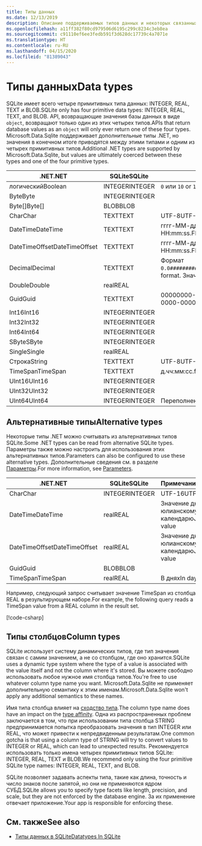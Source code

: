 ```yaml
---
title: Типы данных
ms.date: 12/13/2019
description: Описание поддерживаемых типов данных и некоторых связанных с ними ограничений.
ms.openlocfilehash: a11ff382f80cd979506d6195c299c8234c3eb8ea
ms.sourcegitcommit: c91110ef6ee3fedb591f3d628dc17739c4a7071e
ms.translationtype: HT
ms.contentlocale: ru-RU
ms.lasthandoff: 04/15/2020
ms.locfileid: "81389043"
---
```

# <a name="data-types"></a><span data-ttu-id="8b6f7-103">Типы данных</span><span class="sxs-lookup"><span data-stu-id="8b6f7-103">Data types</span></span>

<span data-ttu-id="8b6f7-104">SQLite имеет всего четыре примитивных типа данных: INTEGER, REAL, TEXT и BLOB.</span><span class="sxs-lookup"><span data-stu-id="8b6f7-104">SQLite only has four primitive data types: INTEGER, REAL, TEXT, and BLOB.</span></span> <span data-ttu-id="8b6f7-105">API, возвращающие значения базы данных в виде `object`, возвращают только один из этих четырех типов.</span><span class="sxs-lookup"><span data-stu-id="8b6f7-105">APIs that return database values as an `object` will only ever return one of these four types.</span></span> <span data-ttu-id="8b6f7-106">Microsoft.Data.Sqlite поддерживает дополнительные типы .NET, но значения в конечном итоге приводятся между этими типами и одним из четырех примитивных типов.</span><span class="sxs-lookup"><span data-stu-id="8b6f7-106">Additional .NET types are supported by Microsoft.Data.Sqlite, but values are ultimately coerced between these types and one of the four primitive types.</span></span>

| <span data-ttu-id="8b6f7-107">.NET</span><span class="sxs-lookup"><span data-stu-id="8b6f7-107">.NET</span></span>           | <span data-ttu-id="8b6f7-108">SQLite</span><span class="sxs-lookup"><span data-stu-id="8b6f7-108">SQLite</span></span>  | <span data-ttu-id="8b6f7-109">Примечания</span><span class="sxs-lookup"><span data-stu-id="8b6f7-109">Remarks</span></span>                                                       |
| -------------- | ------- | ------------------------------------------------------------- |
| <span data-ttu-id="8b6f7-110">логический</span><span class="sxs-lookup"><span data-stu-id="8b6f7-110">Boolean</span></span>        | <span data-ttu-id="8b6f7-111">INTEGER</span><span class="sxs-lookup"><span data-stu-id="8b6f7-111">INTEGER</span></span> | <span data-ttu-id="8b6f7-112">`0` или `1`</span><span class="sxs-lookup"><span data-stu-id="8b6f7-112">`0` or `1`</span></span>                                                    |
| <span data-ttu-id="8b6f7-113">Byte</span><span class="sxs-lookup"><span data-stu-id="8b6f7-113">Byte</span></span>           | <span data-ttu-id="8b6f7-114">INTEGER</span><span class="sxs-lookup"><span data-stu-id="8b6f7-114">INTEGER</span></span> |                                                               |
| <span data-ttu-id="8b6f7-115">Byte[]</span><span class="sxs-lookup"><span data-stu-id="8b6f7-115">Byte[]</span></span>         | <span data-ttu-id="8b6f7-116">BLOB</span><span class="sxs-lookup"><span data-stu-id="8b6f7-116">BLOB</span></span>    |                                                               |
| <span data-ttu-id="8b6f7-117">Char</span><span class="sxs-lookup"><span data-stu-id="8b6f7-117">Char</span></span>           | <span data-ttu-id="8b6f7-118">TEXT</span><span class="sxs-lookup"><span data-stu-id="8b6f7-118">TEXT</span></span>    | <span data-ttu-id="8b6f7-119">UTF-8</span><span class="sxs-lookup"><span data-stu-id="8b6f7-119">UTF-8</span></span>                                                         |
| <span data-ttu-id="8b6f7-120">DateTime</span><span class="sxs-lookup"><span data-stu-id="8b6f7-120">DateTime</span></span>       | <span data-ttu-id="8b6f7-121">TEXT</span><span class="sxs-lookup"><span data-stu-id="8b6f7-121">TEXT</span></span>    | <span data-ttu-id="8b6f7-122">гггг-ММ-дд ЧЧ:мм:сс.FFFFFFF</span><span class="sxs-lookup"><span data-stu-id="8b6f7-122">yyyy-MM-dd HH:mm:ss.FFFFFFF</span></span>                                   |
| <span data-ttu-id="8b6f7-123">DateTimeOffset</span><span class="sxs-lookup"><span data-stu-id="8b6f7-123">DateTimeOffset</span></span> | <span data-ttu-id="8b6f7-124">TEXT</span><span class="sxs-lookup"><span data-stu-id="8b6f7-124">TEXT</span></span>    | <span data-ttu-id="8b6f7-125">гггг-ММ-дд ЧЧ:мм:сс.FFFFFFFzzz</span><span class="sxs-lookup"><span data-stu-id="8b6f7-125">yyyy-MM-dd HH:mm:ss.FFFFFFFzzz</span></span>                                |
| <span data-ttu-id="8b6f7-126">Decimal</span><span class="sxs-lookup"><span data-stu-id="8b6f7-126">Decimal</span></span>        | <span data-ttu-id="8b6f7-127">TEXT</span><span class="sxs-lookup"><span data-stu-id="8b6f7-127">TEXT</span></span>    | <span data-ttu-id="8b6f7-128">Формат `0.0###########################`.</span><span class="sxs-lookup"><span data-stu-id="8b6f7-128">`0.0###########################` format.</span></span> <span data-ttu-id="8b6f7-129">Значение REAL будет с потерями.</span><span class="sxs-lookup"><span data-stu-id="8b6f7-129">REAL would be lossy.</span></span> |
| <span data-ttu-id="8b6f7-130">Double</span><span class="sxs-lookup"><span data-stu-id="8b6f7-130">Double</span></span>         | <span data-ttu-id="8b6f7-131">real</span><span class="sxs-lookup"><span data-stu-id="8b6f7-131">REAL</span></span>    |                                                               |
| <span data-ttu-id="8b6f7-132">Guid</span><span class="sxs-lookup"><span data-stu-id="8b6f7-132">Guid</span></span>           | <span data-ttu-id="8b6f7-133">TEXT</span><span class="sxs-lookup"><span data-stu-id="8b6f7-133">TEXT</span></span>    | <span data-ttu-id="8b6f7-134">00000000-0000-0000-0000-000000000000</span><span class="sxs-lookup"><span data-stu-id="8b6f7-134">00000000-0000-0000-0000-000000000000</span></span>                          |
| <span data-ttu-id="8b6f7-135">Int16</span><span class="sxs-lookup"><span data-stu-id="8b6f7-135">Int16</span></span>          | <span data-ttu-id="8b6f7-136">INTEGER</span><span class="sxs-lookup"><span data-stu-id="8b6f7-136">INTEGER</span></span> |                                                               |
| <span data-ttu-id="8b6f7-137">Int32</span><span class="sxs-lookup"><span data-stu-id="8b6f7-137">Int32</span></span>          | <span data-ttu-id="8b6f7-138">INTEGER</span><span class="sxs-lookup"><span data-stu-id="8b6f7-138">INTEGER</span></span> |                                                               |
| <span data-ttu-id="8b6f7-139">Int64</span><span class="sxs-lookup"><span data-stu-id="8b6f7-139">Int64</span></span>          | <span data-ttu-id="8b6f7-140">INTEGER</span><span class="sxs-lookup"><span data-stu-id="8b6f7-140">INTEGER</span></span> |                                                               |
| <span data-ttu-id="8b6f7-141">SByte</span><span class="sxs-lookup"><span data-stu-id="8b6f7-141">SByte</span></span>          | <span data-ttu-id="8b6f7-142">INTEGER</span><span class="sxs-lookup"><span data-stu-id="8b6f7-142">INTEGER</span></span> |                                                               |
| <span data-ttu-id="8b6f7-143">Single</span><span class="sxs-lookup"><span data-stu-id="8b6f7-143">Single</span></span>         | <span data-ttu-id="8b6f7-144">real</span><span class="sxs-lookup"><span data-stu-id="8b6f7-144">REAL</span></span>    |                                                               |
| <span data-ttu-id="8b6f7-145">Строка</span><span class="sxs-lookup"><span data-stu-id="8b6f7-145">String</span></span>         | <span data-ttu-id="8b6f7-146">TEXT</span><span class="sxs-lookup"><span data-stu-id="8b6f7-146">TEXT</span></span>    | <span data-ttu-id="8b6f7-147">UTF-8</span><span class="sxs-lookup"><span data-stu-id="8b6f7-147">UTF-8</span></span>                                                         |
| <span data-ttu-id="8b6f7-148">TimeSpan</span><span class="sxs-lookup"><span data-stu-id="8b6f7-148">TimeSpan</span></span>       | <span data-ttu-id="8b6f7-149">TEXT</span><span class="sxs-lookup"><span data-stu-id="8b6f7-149">TEXT</span></span>    | <span data-ttu-id="8b6f7-150">д.чч:мм:сс.fffffff</span><span class="sxs-lookup"><span data-stu-id="8b6f7-150">d.hh:mm:ss.fffffff</span></span>                                            |
| <span data-ttu-id="8b6f7-151">UInt16</span><span class="sxs-lookup"><span data-stu-id="8b6f7-151">UInt16</span></span>         | <span data-ttu-id="8b6f7-152">INTEGER</span><span class="sxs-lookup"><span data-stu-id="8b6f7-152">INTEGER</span></span> |                                                               |
| <span data-ttu-id="8b6f7-153">UInt32</span><span class="sxs-lookup"><span data-stu-id="8b6f7-153">UInt32</span></span>         | <span data-ttu-id="8b6f7-154">INTEGER</span><span class="sxs-lookup"><span data-stu-id="8b6f7-154">INTEGER</span></span> |                                                               |
| <span data-ttu-id="8b6f7-155">UInt64</span><span class="sxs-lookup"><span data-stu-id="8b6f7-155">UInt64</span></span>         | <span data-ttu-id="8b6f7-156">INTEGER</span><span class="sxs-lookup"><span data-stu-id="8b6f7-156">INTEGER</span></span> | <span data-ttu-id="8b6f7-157">Переполнение больших значений</span><span class="sxs-lookup"><span data-stu-id="8b6f7-157">Large values overflow</span></span>                                         |

## <a name="alternative-types"></a><span data-ttu-id="8b6f7-158">Альтернативные типы</span><span class="sxs-lookup"><span data-stu-id="8b6f7-158">Alternative types</span></span>

<span data-ttu-id="8b6f7-159">Некоторые типы .NET можно считывать из альтернативных типов SQLite.</span><span class="sxs-lookup"><span data-stu-id="8b6f7-159">Some .NET types can be read from alternative SQLite types.</span></span> <span data-ttu-id="8b6f7-160">Параметры также можно настроить для использования этих альтернативных типов.</span><span class="sxs-lookup"><span data-stu-id="8b6f7-160">Parameters can also be configured to use these alternative types.</span></span> <span data-ttu-id="8b6f7-161">Дополнительные сведения см. в разделе [Параметры](parameters.md#alternative-types).</span><span class="sxs-lookup"><span data-stu-id="8b6f7-161">For more information, see [Parameters](parameters.md#alternative-types).</span></span>

| <span data-ttu-id="8b6f7-162">.NET</span><span class="sxs-lookup"><span data-stu-id="8b6f7-162">.NET</span></span>           | <span data-ttu-id="8b6f7-163">SQLite</span><span class="sxs-lookup"><span data-stu-id="8b6f7-163">SQLite</span></span>  | <span data-ttu-id="8b6f7-164">Примечания</span><span class="sxs-lookup"><span data-stu-id="8b6f7-164">Remarks</span></span>          |
| -------------- | ------- | ---------------- |
| <span data-ttu-id="8b6f7-165">Char</span><span class="sxs-lookup"><span data-stu-id="8b6f7-165">Char</span></span>           | <span data-ttu-id="8b6f7-166">INTEGER</span><span class="sxs-lookup"><span data-stu-id="8b6f7-166">INTEGER</span></span> | <span data-ttu-id="8b6f7-167">UTF-16</span><span class="sxs-lookup"><span data-stu-id="8b6f7-167">UTF-16</span></span>           |
| <span data-ttu-id="8b6f7-168">DateTime</span><span class="sxs-lookup"><span data-stu-id="8b6f7-168">DateTime</span></span>       | <span data-ttu-id="8b6f7-169">real</span><span class="sxs-lookup"><span data-stu-id="8b6f7-169">REAL</span></span>    | <span data-ttu-id="8b6f7-170">Значение дня по юлианскому календарю</span><span class="sxs-lookup"><span data-stu-id="8b6f7-170">Julian day value</span></span> |
| <span data-ttu-id="8b6f7-171">DateTimeOffset</span><span class="sxs-lookup"><span data-stu-id="8b6f7-171">DateTimeOffset</span></span> | <span data-ttu-id="8b6f7-172">real</span><span class="sxs-lookup"><span data-stu-id="8b6f7-172">REAL</span></span>    | <span data-ttu-id="8b6f7-173">Значение дня по юлианскому календарю</span><span class="sxs-lookup"><span data-stu-id="8b6f7-173">Julian day value</span></span> |
| <span data-ttu-id="8b6f7-174">Guid</span><span class="sxs-lookup"><span data-stu-id="8b6f7-174">Guid</span></span>           | <span data-ttu-id="8b6f7-175">BLOB</span><span class="sxs-lookup"><span data-stu-id="8b6f7-175">BLOB</span></span>    |                  |
| <span data-ttu-id="8b6f7-176">TimeSpan</span><span class="sxs-lookup"><span data-stu-id="8b6f7-176">TimeSpan</span></span>       | <span data-ttu-id="8b6f7-177">real</span><span class="sxs-lookup"><span data-stu-id="8b6f7-177">REAL</span></span>    | <span data-ttu-id="8b6f7-178">В днях</span><span class="sxs-lookup"><span data-stu-id="8b6f7-178">In days</span></span>          |

<span data-ttu-id="8b6f7-179">Например, следующий запрос считывает значение TimeSpan из столбца REAL в результирующем наборе.</span><span class="sxs-lookup"><span data-stu-id="8b6f7-179">For example, the following query reads a TimeSpan value from a REAL column in the result set.</span></span>

[!code-csharp[](../../../../samples/snippets/standard/data/sqlite/DateAndTimeSample/Program.cs?name=snippet_AlternativeType)]

## <a name="column-types"></a><span data-ttu-id="8b6f7-180">Типы столбцов</span><span class="sxs-lookup"><span data-stu-id="8b6f7-180">Column types</span></span>

<span data-ttu-id="8b6f7-181">SQLite использует систему динамических типов, где тип значения связан с самим значением, а не со столбцом, где оно хранится.</span><span class="sxs-lookup"><span data-stu-id="8b6f7-181">SQLite uses a dynamic type system where the type of a value is associated with the value itself and not the column where it's stored.</span></span> <span data-ttu-id="8b6f7-182">Вы можете свободно использовать любое нужное имя столбца типов.</span><span class="sxs-lookup"><span data-stu-id="8b6f7-182">You're free to use whatever column type name you want.</span></span> <span data-ttu-id="8b6f7-183">Microsoft.Data.Sqlite не применяет дополнительную семантику к этим именам.</span><span class="sxs-lookup"><span data-stu-id="8b6f7-183">Microsoft.Data.Sqlite won't apply any additional semantics to these names.</span></span>

<span data-ttu-id="8b6f7-184">Имя типа столбца влияет на [сходство типа](https://www.sqlite.org/datatype3.html#type_affinity).</span><span class="sxs-lookup"><span data-stu-id="8b6f7-184">The column type name does have an impact on the [type affinity](https://www.sqlite.org/datatype3.html#type_affinity).</span></span> <span data-ttu-id="8b6f7-185">Одна из распространенных проблем заключается в том, что при использовании типа столбца STRING предпринимается попытка преобразовать значения в тип INTEGER или REAL, что может привести к непредвиденным результатам.</span><span class="sxs-lookup"><span data-stu-id="8b6f7-185">One common gotcha is that using a column type of STRING will try to convert values to INTEGER or REAL, which can lead to unexpected results.</span></span> <span data-ttu-id="8b6f7-186">Рекомендуется использовать только имена четырех примитивных типов SQLite: INTEGER, REAL, TEXT и BLOB.</span><span class="sxs-lookup"><span data-stu-id="8b6f7-186">We recommend only using the four primitive SQLite type names: INTEGER, REAL, TEXT, and BLOB.</span></span>

<span data-ttu-id="8b6f7-187">SQLite позволяет задавать аспекты типа, такие как длина, точность и число знаков после запятой, но они не применяются ядром СУБД.</span><span class="sxs-lookup"><span data-stu-id="8b6f7-187">SQLite allows you to specify type facets like length, precision, and scale, but they are not enforced by the database engine.</span></span> <span data-ttu-id="8b6f7-188">За их применение отвечает приложение.</span><span class="sxs-lookup"><span data-stu-id="8b6f7-188">Your app is responsible for enforcing these.</span></span>

## <a name="see-also"></a><span data-ttu-id="8b6f7-189">См. также</span><span class="sxs-lookup"><span data-stu-id="8b6f7-189">See also</span></span>

- [<span data-ttu-id="8b6f7-190">Типы данных в SQLite</span><span class="sxs-lookup"><span data-stu-id="8b6f7-190">Datatypes In SQLite</span></span>](https://www.sqlite.org/datatype3.html)
